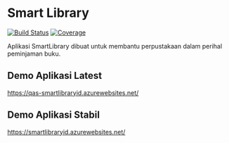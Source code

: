 # Smart Library

[![Build Status](https://dev.azure.com/Literasi/Smart%20Library/_apis/build/status/MufidJamaluddin.SmartLibrary?branchName=master)](https://dev.azure.com/Literasi/Smart%20Library/_build/latest?definitionId=1&branchName=master) 
[![Coverage](https://img.shields.io/azure-devops/coverage/Literasi/Smart%20Library/1?style=plastic)](https://dev.azure.com/Literasi/Smart%20Library/_build/latest?definitionId=1&branchName=master)

Aplikasi SmartLibrary dibuat untuk membantu perpustakaan dalam perihal peminjaman buku.

## Demo Aplikasi Latest

https://qas-smartlibraryid.azurewebsites.net/

## Demo Aplikasi Stabil

https://smartlibraryid.azurewebsites.net/
